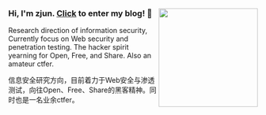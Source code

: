### Hi, I'm zjun. [Click](https://www.zjun.info) to enter my blog! 👋          <img align='right' src="https://profile-counter.glitch.me/z1un/count.svg" width="200">

Research direction of information security, Currently focus on Web security and penetration testing. The hacker spirit yearning for Open, Free, and Share. Also an amateur ctfer.

信息安全研究方向，目前着力于Web安全与渗透测试，向往Open、Free、Share的黑客精神。同时也是一名业余ctfer。
